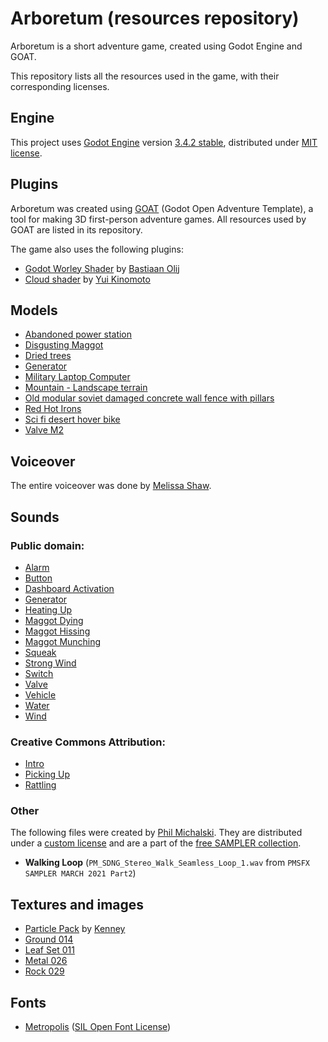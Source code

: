 # Arboretum (resources repository)

Arboretum is a short adventure game, created using Godot Engine and GOAT.

This repository lists all the resources used in the game, with their corresponding licenses.

## Engine

This project uses [Godot Engine](https://github.com/godotengine/godot)
version [3.4.2 stable](https://downloads.tuxfamily.org/godotengine/3.4.2/),
distributed under [MIT license](https://godotengine.org/license).

## Plugins

Arboretum was created using [GOAT](https://github.com/miskatonicstudio/goat) (Godot Open Adventure Template),
a tool for making 3D first-person adventure games. All resources used by GOAT are listed in its repository.

The game also uses the following plugins:
* [Godot Worley Shader](https://github.com/BastiaanOlij/godot-worley-shader) by [Bastiaan Olij](https://www.youtube.com/bastiaanolij)
* [Cloud shader](https://godotengine.org/asset-library/asset/797) by [Yui Kinomoto](https://arlez80.net/)

## Models

* [Abandoned power station](https://www.cgtrader.com/3d-models/exterior/industrial/abandoned-power-station)
* [Disgusting Maggot](https://www.cgtrader.com/3d-models/animals/insect/disgusting-maggot)
* [Dried trees](https://www.cgtrader.com/3d-models/plant/other/dried-trees)
* [Generator](https://www.cgtrader.com/3d-models/industrial/tool/generator-d8ace436-d1b3-40e8-be2a-1ebb79834e9d)
* [Military Laptop Computer](https://www.cgtrader.com/3d-models/military/other/military-laptop-computer)
* [Mountain - Landscape terrain](https://www.cgtrader.com/free-3d-models/exterior/landscape/mountain-b480a8db-2cbb-4040-a484-4298c2e00349)
* [Old modular soviet damaged concrete wall fence with pillars](https://www.cgtrader.com/3d-models/exterior/industrial/old-modular-soviet-damaged-concrete-wall-fence-with-pillars)
* [Red Hot Irons](https://www.cgtrader.com/3d-models/industrial/other/red-hot-irons)
* [Sci fi desert hover bike](https://www.cgtrader.com/3d-models/vehicle/sci-fi/sci-fi-desert-hover-bike)
* [Valve M2](https://www.cgtrader.com/3d-models/industrial/part/valve-m2)

## Voiceover

The entire voiceover was done by [Melissa Shaw](https://www.fiverr.com/toonlover91).

## Sounds

### Public domain:

* [Alarm](https://freesound.org/people/AnthonyRamirez/sounds/455409/)
* [Button](https://freesound.org/people/LamaMakesMusic/sounds/403556/)
* [Dashboard Activation](https://freesound.org/people/Klerrp/sounds/143211/)
* [Generator](https://freesound.org/people/DiscoveryME/sounds/367175/)
* [Heating Up](https://freesound.org/people/rombart/sounds/197800/)
* [Maggot Dying](https://freesound.org/people/spookymodem/sounds/202100/)
* [Maggot Hissing](https://freesound.org/people/j1987/sounds/140715/)
* [Maggot Munching](https://freesound.org/people/dav0r/sounds/223964/)
* [Squeak](https://freesound.org/people/alienistcog/sounds/219271/)
* [Strong Wind](https://freesound.org/people/felix.blume/sounds/146914/)
* [Switch](https://freesound.org/people/Deathscyp/sounds/404049/)
* [Valve](https://freesound.org/people/Lemonadexpert/sounds/542124/)
* [Vehicle](https://freesound.org/people/MickBoere/sounds/348857/)
* [Water](https://freesound.org/people/macdaddyno1/sounds/321592/)
* [Wind](https://freesound.org/people/kyles/sounds/454072/)

### Creative Commons Attribution:

* [Intro](https://freesound.org/people/SFX_AFRIK/sounds/583119/)
* [Picking Up](https://freesound.org/people/SilverIllusionist/sounds/411177/)
* [Rattling](https://freesound.org/people/Cell31_Sound_Productions/sounds/198095/)

### Other

The following files were created by [Phil Michalski](https://www.pmsfx.com/). They are distributed under a [custom license](https://www.pmsfx.com/legal-1) and are a part of the [free SAMPLER collection](https://www.pmsfx.com/sampler).

* **Walking Loop** (`PM_SDNG_Stereo_Walk_Seamless_Loop_1.wav` from `PMSFX SAMPLER MARCH 2021 Part2`) 

## Textures and images

* [Particle Pack](https://www.kenney.nl/assets/particle-pack) by [Kenney](https://www.kenney.nl/)
* [Ground 014](https://ambientcg.com/view?id=Ground014)
* [Leaf Set 011](https://ambientcg.com/view?id=LeafSet011)
* [Metal 026](https://ambientcg.com/view?id=Metal026)
* [Rock 029](https://ambientcg.com/view?id=Rock029)

## Fonts

* [Metropolis](https://www.1001fonts.com/metropolis-font.html) ([SIL Open Font License](http://scripts.sil.org/OFL))
